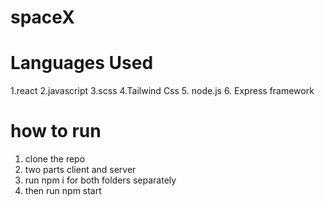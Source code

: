# spaceX

# Languages Used
1.react
2.javascript
3.scss
4.Tailwind Css
5. node.js
6. Express framework


# how to run
1. clone the repo
2. two parts client and server
3. run npm i for both folders separately
4. then run npm start
